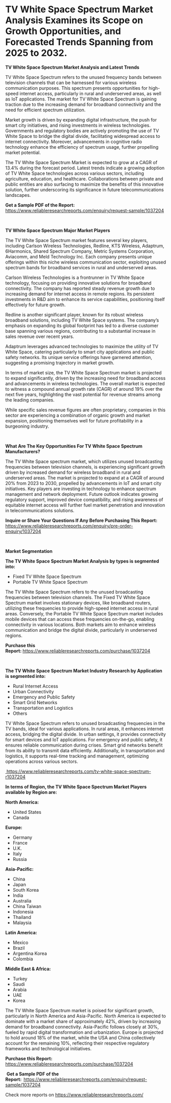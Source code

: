 <p><h1>TV White Space Spectrum Market Analysis Examines its Scope on Growth Opportunities, and Forecasted Trends Spanning from 2025 to 2032.</h1></p><p><strong>TV White Space Spectrum Market Analysis and Latest Trends</strong></p>
<p><p>TV White Space Spectrum refers to the unused frequency bands between television channels that can be harnessed for various wireless communication purposes. This spectrum presents opportunities for high-speed internet access, particularly in rural and underserved areas, as well as IoT applications. The market for TV White Space Spectrum is gaining traction due to the increasing demand for broadband connectivity and the need for efficient spectrum utilization. </p><p>Market growth is driven by expanding digital infrastructure, the push for smart city initiatives, and rising investments in wireless technologies. Governments and regulatory bodies are actively promoting the use of TV White Space to bridge the digital divide, facilitating widespread access to internet connectivity. Moreover, advancements in cognitive radio technology enhance the efficiency of spectrum usage, further propelling market potential.</p><p>The TV White Space Spectrum Market is expected to grow at a CAGR of 13.4% during the forecast period. Latest trends indicate a growing adoption of TV White Space technologies across various sectors, including agriculture, education, and healthcare. Collaborations between private and public entities are also surfacing to maximize the benefits of this innovative solution, further underscoring its significance in future telecommunications landscapes.</p></p>
<p><strong>Get a Sample PDF of the Report:&nbsp;</strong> <a href="https://www.reliableresearchreports.com/enquiry/request-sample/1037204?utm_campaign=2476&utm_medium=2&utm_source=Github&utm_content=ia&utm_term=15022025&utm_id=tv-white-space-spectrum">https://www.reliableresearchreports.com/enquiry/request-sample/1037204</a></p>
<p>&nbsp;</p>
<p><strong>TV White Space Spectrum Major Market Players</strong></p>
<p><p>The TV White Space Spectrum market features several key players, including Carlson Wireless Technologies, Redline, KTS Wireless, Adaptrum, 6Harmonics, Shared Spectrum Company, Metric Systems Corporation, Aviacomm, and Meld Technology Inc. Each company presents unique offerings within this niche wireless communication sector, exploiting unused spectrum bands for broadband services in rural and underserved areas.</p><p>Carlson Wireless Technologies is a frontrunner in TV White Space technology, focusing on providing innovative solutions for broadband connectivity. The company has reported steady revenue growth due to increasing demand for internet access in remote regions. Its persistent investments in R&D aim to enhance its service capabilities, positioning itself effectively for future growth.</p><p>Redline is another significant player, known for its robust wireless broadband solutions, including TV White Space systems. The company’s emphasis on expanding its global footprint has led to a diverse customer base spanning various regions, contributing to a substantial increase in sales revenue over recent years.</p><p>Adaptrum leverages advanced technologies to maximize the utility of TV White Space, catering particularly to smart city applications and public safety networks. Its unique service offerings have garnered attention, suggesting a promising trajectory in market growth.</p><p>In terms of market size, the TV White Space Spectrum market is projected to expand significantly, driven by the increasing need for broadband access and advancements in wireless technologies. The overall market is expected to witness a compound annual growth rate (CAGR) of around 19% over the next five years, highlighting the vast potential for revenue streams among the leading companies.</p><p>While specific sales revenue figures are often proprietary, companies in this sector are experiencing a combination of organic growth and market expansion, positioning themselves well for future profitability in a burgeoning industry.</p></p>
<p>&nbsp;</p>
<p><strong>What Are The Key Opportunities For TV White Space Spectrum Manufacturers?</strong></p>
<p><p>The TV White Space spectrum market, which utilizes unused broadcasting frequencies between television channels, is experiencing significant growth driven by increased demand for wireless broadband in rural and underserved areas. The market is projected to expand at a CAGR of around 20% from 2023 to 2030, propelled by advancements in IoT and smart city initiatives. Key players are investing in technology to enhance spectrum management and network deployment. Future outlook indicates growing regulatory support, improved device compatibility, and rising awareness of equitable internet access will further fuel market penetration and innovation in telecommunications solutions.</p></p>
<p><strong>Inquire or Share Your Questions If Any Before Purchasing This Report:</strong> <a href="https://www.reliableresearchreports.com/enquiry/pre-order-enquiry/1037204?utm_campaign=2476&utm_medium=2&utm_source=Github&utm_content=ia&utm_term=15022025&utm_id=tv-white-space-spectrum">https://www.reliableresearchreports.com/enquiry/pre-order-enquiry/1037204</a></p>
<p>&nbsp;</p>
<p><strong>Market Segmentation</strong></p>
<p><strong>The TV White Space Spectrum Market Analysis by types is segmented into:</strong></p>
<p><ul><li>Fixed TV White Space Spectrum</li><li>Portable TV White Space Spectrum</li></ul></p>
<p><p>The TV White Space Spectrum refers to the unused broadcasting frequencies between television channels. The Fixed TV White Space Spectrum market involves stationary devices, like broadband routers, utilizing these frequencies to provide high-speed internet access in rural areas. Conversely, the Portable TV White Space Spectrum market includes mobile devices that can access these frequencies on-the-go, enabling connectivity in various locations. Both markets aim to enhance wireless communication and bridge the digital divide, particularly in underserved regions.</p></p>
<p><strong>Purchase this Report:&nbsp;</strong><a href="https://www.reliableresearchreports.com/purchase/1037204?utm_campaign=2476&utm_medium=2&utm_source=Github&utm_content=ia&utm_term=15022025&utm_id=tv-white-space-spectrum">https://www.reliableresearchreports.com/purchase/1037204</a></p>
<p>&nbsp;</p>
<p><strong>The TV White Space Spectrum Market Industry Research by Application is segmented into:</strong></p>
<p><ul><li>Rural Internet Access</li><li>Urban Connectivity</li><li>Emergency and Public Safety</li><li>Smart Grid Networks</li><li>Transportation and Logistics</li><li>Others</li></ul></p>
<p><p>TV White Space Spectrum refers to unused broadcasting frequencies in the TV bands, ideal for various applications. In rural areas, it enhances internet access, bridging the digital divide. In urban settings, it provides connectivity for smart devices and IoT applications. For emergency and public safety, it ensures reliable communication during crises. Smart grid networks benefit from its ability to transmit data efficiently. Additionally, in transportation and logistics, it supports real-time tracking and management, optimizing operations across various sectors.</p></p>
<p><a href="https://www.reliableresearchreports.com/tv-white-space-spectrum-r1037204?utm_campaign=2476&utm_medium=2&utm_source=Github&utm_content=ia&utm_term=15022025&utm_id=tv-white-space-spectrum">&nbsp;https://www.reliableresearchreports.com/tv-white-space-spectrum-r1037204</a></p>
<p><strong>In terms of Region, the TV White Space Spectrum Market Players available by Region are:</strong></p>
<p>
    <p> <strong> North America: </strong>
        <ul>
            <li>United States</li>
            <li>Canada</li>
        </ul>
        </p> 
    <p> <strong> Europe: </strong>
        <ul>
            <li>Germany</li>
            <li>France</li>
            <li>U.K.</li>
            <li>Italy</li>
            <li>Russia</li>
        </ul>
        </p> 
    <p> <strong> Asia-Pacific: </strong>
        <ul>
            <li>China</li>
            <li>Japan</li>
            <li>South Korea</li>
            <li>India</li>
            <li>Australia</li>
            <li>China Taiwan</li>
            <li>Indonesia</li>
            <li>Thailand</li>
            <li>Malaysia</li>
        </ul>
        </p> 
    <p> <strong> Latin America: </strong>
        <ul>
            <li>Mexico</li>
            <li>Brazil</li>
            <li>Argentina Korea</li>
            <li>Colombia</li>
        </ul>
        </p> 
    <p> <strong> Middle East & Africa: </strong>
        <ul>
            <li>Turkey</li>
            <li>Saudi</li>
            <li>Arabia</li>
            <li>UAE</li>
            <li>Korea</li>
        </ul>
    </p>
    </p>
<p><p>The TV White Space Spectrum market is poised for significant growth, particularly in North America and Asia-Pacific. North America is expected to dominate with a market share of approximately 42%, driven by increasing demand for broadband connectivity. Asia-Pacific follows closely at 30%, fueled by rapid digital transformation and urbanization. Europe is projected to hold around 18% of the market, while the USA and China collectively account for the remaining 10%, reflecting their respective regulatory frameworks and technological initiatives.</p></p>
<p><strong>Purchase this Report: </strong><a href="https://www.reliableresearchreports.com/purchase/1037204?utm_campaign=2476&utm_medium=2&utm_source=Github&utm_content=ia&utm_term=15022025&utm_id=tv-white-space-spectrum">https://www.reliableresearchreports.com/purchase/1037204</a></p>
<p>&nbsp;<strong>Get a Sample PDF of the Report:&nbsp;&nbsp;</strong><a href="https://www.reliableresearchreports.com/enquiry/request-sample/1037204?utm_campaign=2476&utm_medium=2&utm_source=Github&utm_content=ia&utm_term=15022025&utm_id=tv-white-space-spectrum">https://www.reliableresearchreports.com/enquiry/request-sample/1037204</a></p>
<p><strong></strong></p>
<p>Check more reports on <a href="https://www.reliableresearchreports.com/?utm_campaign=2476&utm_medium=2&utm_source=Github&utm_content=ia&utm_term=15022025&utm_id=tv-white-space-spectrum">https://www.reliableresearchreports.com/</a></p>